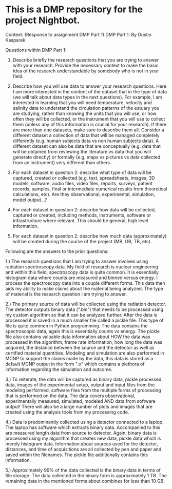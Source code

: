# This is a DMP repository for the project Nightbot.

Context: (Response to assignment DMP Part 1)
DMP Part 1: By Dustin Kasparek

Questions within DMP Part 1:

1. Describe briefly the research questions that you are trying to answer with your research. Provide the necessary context to make the basic idea of the research understandable by somebody who is not in your field. 

2. Describe how you will use data to answer your research questions. Here I am more interested in the content of the dataset that in the type of data (we will talk about data types in the next questions). For example, I am interested in learning that you will need temperature, velocity and salinity data to understand the circulation patterns of the estuary you are studying, rather than knowing the units that you will use, or how often they will be collected, or the instrument that you will use to collect them (unless any of this information is crucial for your research). If there are more than one datasets, make sure to describe them all. Consider a different dataset a collection of data that will be managed completely differently (e.g. human subjects data vs non human subjects data). A different dataset can also be data that are conceptually (e.g. data that will be obtained from reviewing the literature vs data that you will generate directly) or formally (e.g. maps vs pictures vs data collected from an instrument) very different than others. 

3. For each dataset in question 2: describe what type of data will be captured, created or collected (e.g. text, spreadsheets, images, 3D models, software, audio files, video files, reports, surveys, patient records, samples, final or intermediate numerical results from theoretical calculations, etc). Are they observational, experimental, simulation, model output...?

4. For each dataset in question 2: describe how data will be collected, captured or created, including methods, instruments, software or infrastructure where relevant. This should be general, high level information. 

5. For each dataset in question 2: describe how much data (approximately) will be created during the course of the project (MB, GB, TB, etc). 

Following are the answers to the prior questions:

1.) The research questions that I am trying to answer involves using radiation spectroscopy data. 
My field of research is nuclear engineering and within this field, spectroscopy data is quite common.
It is essentially histogram data where counts are measured and binned versus energy. I process the 
spectroscopy data into a couple different forms. This data then aids my ability to make claims
about the material being analyzed. The type of material is the research question i am trying to 
answer. 

2.) The primary source of data will be collected using the radiation detector. The detector outputs
binary data (".bin") that needs to be processed using my custom algorithm so that it can be analyzed 
further. After the data is processed it is saved in a much smaller file called a pickle file. This type 
of file is quite common in Python programming. The data contains the spectroscopic data, again this is
essentially counts vs energy. The pickle file also contains valuable data information about HOW the data 
was processed in the algorithm, frame rate information, how long the data was acquired, the distance 
between the source and the detector as well as certified material quantities. Modeling and simulation are 
also performed in MCNP to support the claims made by the data, this data is stored as a default MCNP 
output in the form ".o" which contains a plethora of information regarding the simulation and outcome.

3.) To reiterate, the data will be captured as binary data, pickle processed data, images of the 
experimental setup, output and input files from the modeling performed, software files from the
multiple forms of processing that is performed on the data. The data covers observational, experimentally
measured, simulated, modeled AND data from software output! There will also be a large number of plots and 
images that are created using the analysis tools from my processing code. 

4.) Data is predominantly collected using a detector connected to a laptop. The laptop has software 
which extracts binary data. Accompanied to this are measured length data from source to detector. 
Again, binary data is processed using my algorithm that creates new data, pickle  data which is 
merely histogram data. Information about sources used for the detector, distances, and time 
of acquisitions are all collected by pen and paper and saved within the filenames. The pickle file
additionally contains this information. 

5.) Approximately 99% of the data collected is the binary data in terms of file storage. The data 
collected in the binary form is approximately 1 TB. The remaining data in the mentioned forms about 
combines for less than 10 GB. 




